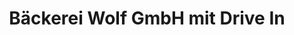 ---
title: "Bäckerei Wolf GmbH mit Drive In"
url: /bad-harzburg/baeckerei-wolf-gmbh-mit-drive-in/
shop: Bäckerei
---